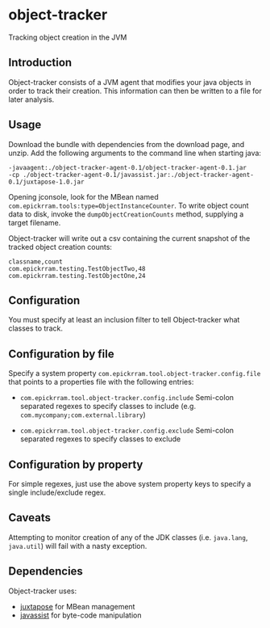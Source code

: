 object-tracker
==============

Tracking object creation in the JVM

Introduction
------------

Object-tracker consists of a JVM agent that modifies your java objects in order to track their creation. This information can then be written to a file for later analysis.


Usage
-----

Download the bundle with dependencies from the download page, and unzip. Add the following arguments to the command line when starting java:

    -javaagent:./object-tracker-agent-0.1/object-tracker-agent-0.1.jar
    -cp ./object-tracker-agent-0.1/javassist.jar:./object-tracker-agent-0.1/juxtapose-1.0.jar

Opening jconsole, look for the MBean named `com.epickrram.tools:type=ObjectInstanceCounter`. To write object count data to disk, invoke the `dumpObjectCreationCounts` method, supplying a target filename.

Object-tracker will write out a csv containing the current snapshot of the tracked object creation counts:

    classname,count
    com.epickrram.testing.TestObjectTwo,48
    com.epickrram.testing.TestObjectOne,24


Configuration
-------------

You must specify at least an inclusion filter to tell Object-tracker what classes to track.

Configuration by file
---------------------

Specify a system property `com.epickrram.tool.object-tracker.config.file` that points to  a properties file with the following entries:

* `com.epickrram.tool.object-tracker.config.include` Semi-colon separated regexes to specify classes to include (e.g. `com.mycompany;com.external.library`)

* `com.epickrram.tool.object-tracker.config.exclude` Semi-colon separated regexes to specify classes to exclude

Configuration by property
-------------------------

For simple regexes, just use the above system property keys to specify a single include/exclude regex.

Caveats
-------

Attempting to monitor creation of any of the JDK classes (i.e. `java.lang`, `java.util`) will fail with a nasty exception.

Dependencies
------------

Object-tracker uses:
  * [juxtapose](https://github.com/epickrram/juxtapose) for MBean management
  * [javassist](http://www.jboss.org/javassist) for byte-code manipulation

